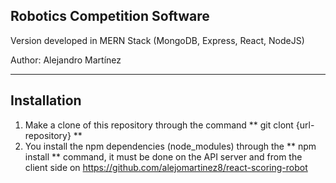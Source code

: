 ## Robotics Competition Software

Version developed in MERN Stack (MongoDB, Express, React, NodeJS)

Author: Alejandro Martínez

---

## Installation

1. Make a clone of this repository through the command ** git clont {url-repository} **
2. You install the npm dependencies (node_modules) through the ** npm install ** command, it must be done on the API server and from the client side on https://github.com/alejomartinez8/react-scoring-robot
